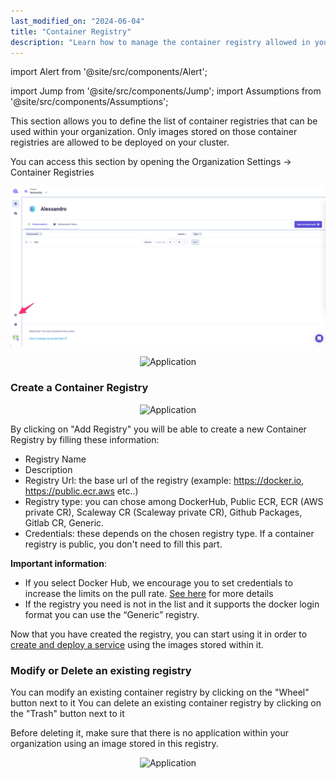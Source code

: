 ```yaml
---
last_modified_on: "2024-06-04"
title: "Container Registry"
description: "Learn how to manage the container registry allowed in your organization"
---
```


import Alert from '@site/src/components/Alert';

import Jump from '@site/src/components/Jump';
import Assumptions from '@site/src/components/Assumptions';

This section allows you to define the list of container registries that can be used within your organization. Only images stored on those container registries are allowed to be deployed on your cluster.

You can access this section by opening the Organization Settings -> Container Registries

<p align="center">
  <img src="/img/configuration/organization/access_settings.png" alt="How to access your organization settings" />
</p>

<p align="center">
  <img src="/img/configuration/organization/container_1.png" alt="Application" />
</p>


### Create a Container Registry

<p align="center">
  <img src="/img/configuration/organization/container_creation.png" alt="Application" />
</p>

By clicking on "Add Registry" you will be able to create a new Container Registry by filling these information:
- Registry Name
- Description
- Registry Url: the base url of the registry (example: https://docker.io, https://public.ecr.aws etc..)
- Registry type: you can chose among DockerHub, Public ECR, ECR (AWS private CR), Scaleway CR (Scaleway private CR), Github Packages, Gitlab CR, Generic.
- Credentials: these depends on the chosen registry type. If a container registry is public, you don't need to fill this part. 

**Important information**:
- If you select Docker Hub, we encourage you to set credentials to increase the limits on the pull rate. [See here](https://www.docker.com/increase-rate-limits/) for more details
- If the registry you need is not in the list and it supports the docker login format you can use the “Generic” registry.

Now that you have created the registry, you can start using it in order to [create and deploy a service][docs.using-qovery.configuration.application#deploying-from-a-container-registry] using the images stored within it.

### Modify or Delete an existing registry
You can modify an existing container registry by clicking on the "Wheel" button next to it
You can delete an existing container registry by clicking on the "Trash" button next to it

<Alert type="alert">

Before deleting it, make sure that there is no application within your organization using an image stored in this registry.

</Alert>

<p align="center">
  <img src="/img/configuration/organization/container_edit.png" alt="Application" />
</p>


[docs.using-qovery.configuration.application#deploying-from-a-container-registry]: /docs/using-qovery/configuration/application/#deploying-from-a-container-registry
